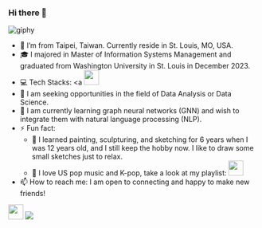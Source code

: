 ### Hi there 👋
![giphy](https://github.com/Amanda-L/Amanda-L/assets/52643725/c955bbe7-195e-434c-93e0-f2bb56d2d266)

- :house_with_garden: I’m from Taipei, Taiwan. Currently reside in St. Louis, MO, USA.
- :mortar_board: I majored in Master of Information Systems Management and graduated from Washington University in St. Louis in December 2023.
- :computer: Tech Stacks: <a <img height="30" src="https://www.google.com/url?sa=i&url=https%3A%2F%2F1000logos.net%2Fpython-logo%2F&psig=AOvVaw01B0wNWxuergdCTYd1j_tF&ust=1704324912896000&source=images&cd=vfe&opi=89978449&ved=0CBIQjRxqFwoTCJil7prvv4MDFQAAAAAdAAAAABAD](https://www.google.com/url?sa=i&url=https%3A%2F%2Fcommons.wikimedia.org%2Fwiki%2FFile%3APython.svg&psig=AOvVaw01B0wNWxuergdCTYd1j_tF&ust=1704324912896000&source=images&cd=vfe&opi=89978449&ved=0CBIQjRxqFwoTCJil7prvv4MDFQAAAAAdAAAAABAI"/></a>
- 🤔 I am seeking opportunities in the field of Data Analysis or Data Science.
- 🌱 I am currently learning graph neural networks (GNN) and wish to integrate them with natural language processing (NLP).
- ⚡ Fun fact:
    - :blue_heart: I learned painting, sculpturing, and sketching for 6 years when I was 12 years old, and I still keep the hobby now. I like to draw some small sketches just to relax.
    - :musical_note: I love US pop music and K-pop, take a look at my playlist:
      <a href="https://music.youtube.com/playlist?list=PL9Ln2M3z68HLDS5GDfHFMqQDB6jLsUQ5v&si=SZSmKkc_AjSzcei6">
          <img height="30" src="https://github.com/Amanda-L/Amanda-L/assets/52643725/bfb703d2-bb8c-4548-b188-9a29ad857f14"/>
      </a>
- 📫 How to reach me: I am open to connecting and happy to make new friends!

<a href="https://www.linkedin.com/in/pei-yu-huang-10702/"><img height="30" src="https://img.shields.io/badge/linkedin-%230077B5.svg?style=for-the-badge&logo=linkedin"/></a>
<a href="mailto:h.peiyu@wustl.edu?"><img src="https://img.shields.io/badge/gmail-%23DD0031.svg?&style=for-the-badge&logo=gmail&logoColor=white"/></a>


  

